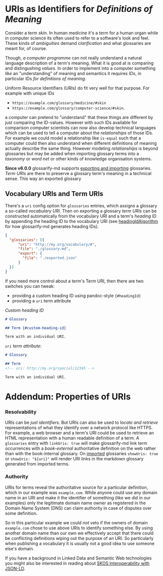 # URIs as Identifiers for *Definitions of Meaning*

[headingIdAlgorithm]: ../README.md#headingidalgorithm
[doc-import]: ../README.md#structured-export-and-import
[doc-skos]: ./skos-interop.md

Consider a term *skin*. In human medicine it's a term for a human organ while in computer science its often used to refer to a software's look and feel. These kinds of *ambiguities* demand *clarification* and what glossaries are meant for, of course.

Though, *a computer programme* can not really understand a natural language description of a term's meaning. What it is good at is comparing and distingushing *values*. In order to implement into a computer something *like* an "understanding" of meaning and semantics it requires *IDs*, in particular IDs *for definitions of meaning*. 

Uniform Resource Identifiers (URIs) do fit very well for that purpose. For example with unique IDs

- `https://example.com/glossary/medicine/#skin`
- `https://example.com/glossary/computer-science/#skin`.

a computer can pretend to "understand" that these things are different by just comparing the ID-values. However with such IDs available for comparison computer scientists can now also develop technical languages which can be used to tell a computer about the *relationships* of those IDs. For example we could model a relationship like `is-equal` such that a computer could then also understand when different definitions of meaning actually describe the same thing. However modeling *relationships* is beyond glossaries but may be added when importing glossary terms into a *taxonomy* or *word net* or other kinds of knowledge organisation systems.

**Since v6.0.0** glossarify-md supports [exporting and importing][doc-import] glossaries. *Term URIs* are there to preserve a glossary term's meaning in a technical sense. This way an exported glossary

## Vocabulary URIs and Term URIs

There's a `uri` config option for `glossaries` entries, which assigns a glossary a so-called *vocabulary URI*. Then on exporting a glossary *term URIs* can be constructed automatically from the vocabulary URI and a term's *heading ID* by appending the heading ID to the vocabulary URI (see [headingIdAlgorithm] for how glossarify-md generates heading IDs).

~~~json
{
  "glossaries": [{
      "uri": "http://my.org/vocabulary/#",
      "file": "./glossary.md",
      "export": {
        "file": "./exported.json"
      }
  }]
}
~~~

If you need more control about a term's Term URI, then there are two switches you can tweak:

- providing a custom heading ID using pandoc-style `{#headingId}`
- providing a `uri` term attribute


*Custom heading ID*
~~~md
# Glossary

## Term {#custom-heading-id}

Term with an individual URI.
~~~

*`uri` term attribute*:
~~~md
# Glossary

## Term
<!-- uri: http://my.org/special/12345 -->

Term with an individual URI.
~~~

# Addendum: Properties of URIs

### Resolvability

URIs can be *just identifiers*. But URIs can also be used to *locate and retrieve* representations of what they identify over a network protocol like HTTPS. For example, a web browser and a term's URI could be used to retrieve an HTML representation with a human readable definition of a term. A `glossaries` entry with `linkUris: true` will make glossarify-md link term occurrences with a *book-external* authoritative definition on the web rather than with the book-internal glossary. On [imported][doc-import] glossaries `showUris: true` or `showUris: "${uri}"` will render URI links in the markdown glossary generated from imported terms.

### Authority

URIs for terms reveal the authoritative source for a particular definition, which in our example was `example.com`. While anyone could use any domain name in an URI and make it the identifier of something (like we did in our examples) only the legitimate domain name owner as registered in the Domain Name System (DNS) can claim authority in case of disputes over some definition. 

So in this particular example we could *not* veto if the owners of domain `example.com` chose to use above URIs to identify something else. By using another domain name than our own we effectively accept that there could be conflicting definitions wiping out the purpose of an URI. So particularly when publishing a vocabulary it is usually not a good idea to use someone else's domain.



<!--
Uniform Resource Names (URNs) may be an alternative to URIs. They do not depend on the Domain Name System as a registry but on an IANA registry of *URN namespaces*:

*URN with the `isbn` namespace registered by the International ISBN Agency*
~~~
urn:isbn:978-951-0-18435-6
~~~

It is not as easy to register a URN namespace than it is to register a domain name. But there are a few namespaces representing *ID algorithms*. Particularly the UUID namespace represents elements identified by the open and standardized *Universally Unique Identifier* (RFC 4122). UUIDs can be produced by anyone and the `uuid` namespace can be used with any UUID in the world:

*URN with the `uuid` namespace*
~~~
urn:uuid:b3c38d70-3887-11ec-a63d-779a5e093fff
~~~
-->

If you have a background in Linked Data and Semantic Web technologies you might also be interested in reading about [SKOS Interoperability with JSON-LD][doc-skos].
